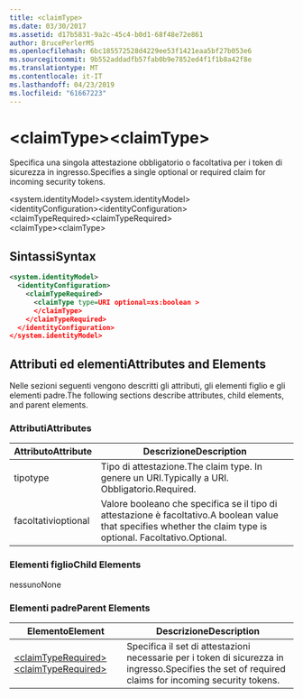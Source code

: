 ```yaml
---
title: <claimType>
ms.date: 03/30/2017
ms.assetid: d17b5831-9a2c-45c4-b0d1-68f48e72e861
author: BrucePerlerMS
ms.openlocfilehash: 6bc185572528d4229ee53f1421eaa5bf27b053e6
ms.sourcegitcommit: 9b552addadfb57fab0b9e7852ed4f1f1b8a42f8e
ms.translationtype: MT
ms.contentlocale: it-IT
ms.lasthandoff: 04/23/2019
ms.locfileid: "61667223"
---
```

# <a name="claimtype"></a><span data-ttu-id="abf4c-101">\<claimType></span><span class="sxs-lookup"><span data-stu-id="abf4c-101">\<claimType></span></span>
<span data-ttu-id="abf4c-102">Specifica una singola attestazione obbligatorio o facoltativa per i token di sicurezza in ingresso.</span><span class="sxs-lookup"><span data-stu-id="abf4c-102">Specifies a single optional or required claim for incoming security tokens.</span></span>  
  
 <span data-ttu-id="abf4c-103">\<system.identityModel></span><span class="sxs-lookup"><span data-stu-id="abf4c-103">\<system.identityModel></span></span>  
<span data-ttu-id="abf4c-104">\<identityConfiguration></span><span class="sxs-lookup"><span data-stu-id="abf4c-104">\<identityConfiguration></span></span>  
<span data-ttu-id="abf4c-105">\<claimTypeRequired></span><span class="sxs-lookup"><span data-stu-id="abf4c-105">\<claimTypeRequired></span></span>  
<span data-ttu-id="abf4c-106">\<claimType></span><span class="sxs-lookup"><span data-stu-id="abf4c-106">\<claimType></span></span>  
  
## <a name="syntax"></a><span data-ttu-id="abf4c-107">Sintassi</span><span class="sxs-lookup"><span data-stu-id="abf4c-107">Syntax</span></span>  
  
```xml  
<system.identityModel>  
  <identityConfiguration>  
    <claimTypeRequired>  
      <claimType type=URI optional=xs:boolean >  
      </claimType>  
    </claimTypeRequired>  
  </identityConfiguration>  
</system.identityModel>  
```  
  
## <a name="attributes-and-elements"></a><span data-ttu-id="abf4c-108">Attributi ed elementi</span><span class="sxs-lookup"><span data-stu-id="abf4c-108">Attributes and Elements</span></span>  
 <span data-ttu-id="abf4c-109">Nelle sezioni seguenti vengono descritti gli attributi, gli elementi figlio e gli elementi padre.</span><span class="sxs-lookup"><span data-stu-id="abf4c-109">The following sections describe attributes, child elements, and parent elements.</span></span>  
  
### <a name="attributes"></a><span data-ttu-id="abf4c-110">Attributi</span><span class="sxs-lookup"><span data-stu-id="abf4c-110">Attributes</span></span>  
  
|<span data-ttu-id="abf4c-111">Attributo</span><span class="sxs-lookup"><span data-stu-id="abf4c-111">Attribute</span></span>|<span data-ttu-id="abf4c-112">Descrizione</span><span class="sxs-lookup"><span data-stu-id="abf4c-112">Description</span></span>|  
|---------------|-----------------|  
|<span data-ttu-id="abf4c-113">tipo</span><span class="sxs-lookup"><span data-stu-id="abf4c-113">type</span></span>|<span data-ttu-id="abf4c-114">Tipo di attestazione.</span><span class="sxs-lookup"><span data-stu-id="abf4c-114">The claim type.</span></span> <span data-ttu-id="abf4c-115">In genere un URI.</span><span class="sxs-lookup"><span data-stu-id="abf4c-115">Typically a URI.</span></span> <span data-ttu-id="abf4c-116">Obbligatorio.</span><span class="sxs-lookup"><span data-stu-id="abf4c-116">Required.</span></span>|  
|<span data-ttu-id="abf4c-117">facoltativi</span><span class="sxs-lookup"><span data-stu-id="abf4c-117">optional</span></span>|<span data-ttu-id="abf4c-118">Valore booleano che specifica se il tipo di attestazione è facoltativo.</span><span class="sxs-lookup"><span data-stu-id="abf4c-118">A boolean value that specifies whether the claim type is optional.</span></span> <span data-ttu-id="abf4c-119">Facoltativo.</span><span class="sxs-lookup"><span data-stu-id="abf4c-119">Optional.</span></span>|  
  
### <a name="child-elements"></a><span data-ttu-id="abf4c-120">Elementi figlio</span><span class="sxs-lookup"><span data-stu-id="abf4c-120">Child Elements</span></span>  
 <span data-ttu-id="abf4c-121">nessuno</span><span class="sxs-lookup"><span data-stu-id="abf4c-121">None</span></span>  
  
### <a name="parent-elements"></a><span data-ttu-id="abf4c-122">Elementi padre</span><span class="sxs-lookup"><span data-stu-id="abf4c-122">Parent Elements</span></span>  
  
|<span data-ttu-id="abf4c-123">Elemento</span><span class="sxs-lookup"><span data-stu-id="abf4c-123">Element</span></span>|<span data-ttu-id="abf4c-124">Descrizione</span><span class="sxs-lookup"><span data-stu-id="abf4c-124">Description</span></span>|  
|-------------|-----------------|  
|[<span data-ttu-id="abf4c-125">\<claimTypeRequired></span><span class="sxs-lookup"><span data-stu-id="abf4c-125">\<claimTypeRequired></span></span>](../../../../../docs/framework/configure-apps/file-schema/windows-identity-foundation/claimtyperequired.md)|<span data-ttu-id="abf4c-126">Specifica il set di attestazioni necessarie per i token di sicurezza in ingresso.</span><span class="sxs-lookup"><span data-stu-id="abf4c-126">Specifies the set of required claims for incoming security tokens.</span></span>|
